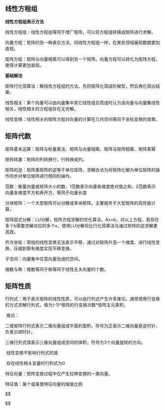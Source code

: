 ## 线性方程组

**线性方程组表示方法**

线性方程组：线性方程组等同于增广矩阵，可以将方程组转换成矩阵进行求解。

向量方程：矩阵的另一种表示方法，同线性方程组一样，在某些领域展现数据更加直观。

矩阵方程：矩阵与向量相乘可以得到另一个矩阵。向量方程可以转化为矩阵方程，使得计算更加直观。

**基础解法**

矩阵行化简算法：解线性方程组的方法，先将矩阵化简成阶梯型，然后再化简出结果。

线性相关：某个向量可以由向量集中其它线性组合而成时认为该向量与向量集线性相关，线性相关的方程组存在无穷解。

线性变换：线性相关的矩阵方程对向量的计算在几何空间等同于坐标变换的效果。

## 矩阵代数

矩阵基本运算：矩阵与标量乘法、矩阵与向量相乘、矩阵与矩阵相乘、矩阵乘幂

矩阵转置：矩阵的列转换行，行转换成列。

矩阵的逆：矩阵乘矩阵的逆等于单位矩阵，求解办法为将矩阵化解为单位矩阵的操作同步对单位矩阵进行相同的操作。

范数：衡量向量或矩阵大小的数，1范数表示向量各维度绝对值之和，2范数表示向量各维度平方和再开方，等同于向量长度

分块矩阵：一个大型矩阵可以分解成多块矩阵。主要服务于大型矩阵的高性能计算。

矩阵因式分解：LU分解，矩阵方程求解的优化算法。Ax=b，对以上方程，若存在多个b需要求解对应的多个x，使用LU分解将比行化简算法与通过矩阵的逆求解更高效。

齐次坐标：常规的线性变换无法表示平移，通过对矩阵升高一个维度、进行线性变换、压缩到原有维度实现平移变换。

子空间：向量集中任意向量张成的空间。

维数与秩：维数等同于秩等同于线性无关向量的个数。

## 矩阵性质

行列式：用于表示矩阵的线性性质，可以由行列式产生许多推论。通常使用行变换的方式求解行列式，值为(-1)^矩阵的行变换次数*矩阵主元乘积。

​	推论：

​	二维矩阵行列式表示二维向量组成平面的面积，符号为正表示二维向量是逆时针，负表示顺时针。

​	三维行列式值表示三维向量组成空间的体积，符号为3个向量旋转的方向。

​	线性变换不影响行列式的值

​	存在线性相关变量时行列式为0

特征向量：矩阵变换过程中仅产生拉伸变换的一类向量。

特征值：某个或某类特征向量的缩放比例

$$

$$
